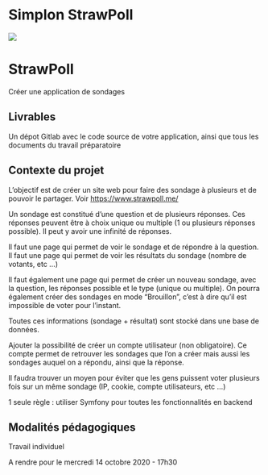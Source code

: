 # Simplon StrawPoll
![](https://i.imgur.com/0CWKflq.png)

# StrawPoll
Créer une application de sondages

## Livrables
Un dépot Gitlab avec le code source de votre application, ainsi que tous les documents du travail préparatoire

## Contexte du projet
L’objectif est de créer un site web pour faire des sondage à plusieurs et de pouvoir le partager. Voir https://www.strawpoll.me/

Un sondage est constitué d’une question et de plusieurs réponses. Ces réponses peuvent être à choix unique ou multiple (1 ou plusieurs réponses possible). Il peut y avoir une infinité de réponses.

Il faut une page qui permet de voir le sondage et de répondre à la question. Il faut une page qui permet de voir les résultats du sondage (nombre de votants, etc …)

Il faut également une page qui permet de créer un nouveau sondage, avec la question, les réponses possible et le type (unique ou multiple). On pourra également créer des sondages en mode “Brouillon”, c’est à dire qu’il est impossible de voter pour l’instant.

Toutes ces informations (sondage + résultat) sont stocké dans une base de données.

Ajouter la possibilité de créer un compte utilisateur (non obligatoire). Ce compte permet de retrouver les sondages que l’on a créer mais aussi les sondages auquel on a répondu, ainsi que la réponse.

Il faudra trouver un moyen pour éviter que les gens puissent voter plusieurs fois sur un même sondage (IP, cookie, compte utilisateurs, etc …)

1 seule règle : utiliser Symfony pour toutes les fonctionnalités en backend

## Modalités pédagogiques
Travail individuel

A rendre pour le mercredi 14 octobre 2020 - 17h30
